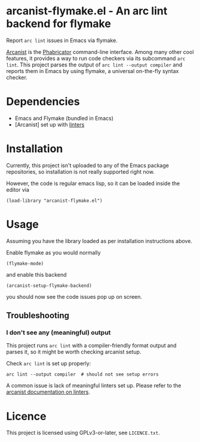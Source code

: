 # arcanist-flymake.el - An arc lint backend for flymake

Report `arc lint` issues in Emacs via flymake.

[Arcanist](https://phacility.com/phabricator/arcanist/) is the [Phabricator](https://phacility.com/phabricator) command-line interface. Among many other cool features, it provides a way to run code checkers via its subcommand `arc lint`.
This project parses the output of `arc lint --output compiler` and reports them in Emacs by using flymake, a universal on-the-fly syntax checker.

# Dependencies
- Emacs and Flymake (bundled in Emacs)
- [Arcanist] set up with [linters](https://secure.phabricator.com/book/phabricator/article/arcanist_lint/)

# Installation

Currently, this project isn't uploaded to any of the Emacs package
repositories, so installation is not really supported right now.

However, the code is regular emacs lisp, so it can be loaded inside the editor via

	(load-library "arcanist-flymake.el")


# Usage
Assuming you have the library loaded as per installation instructions above.

Enable flymake as you would normally

	(flymake-mode)
and enable this backend

	(arcanist-setup-flymake-backend)

you should now see the code issues pop up on screen. 

## Troubleshooting

### I don't see any (meaningful) output

This project runs `arc lint` with a compiler-friendly format output
and parses it, so it might be worth checking arcanist setup.

Check `arc lint` is set up properly:

	arc lint --output compiler  # should not see setup errors

A common issue is lack of meaningful linters set up. Please refer to
the [arcanist documentation on linters](https://secure.phabricator.com/book/phabricator/article/arcanist_lint/).

# Licence

This project is licensed using GPLv3-or-later, see `LICENCE.txt`.
